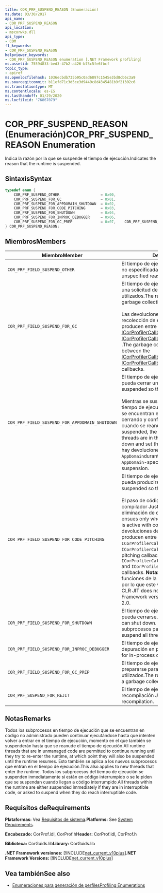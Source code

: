 ```yaml
---
title: COR_PRF_SUSPEND_REASON (Enumeración)
ms.date: 03/30/2017
api_name:
- COR_PRF_SUSPEND_REASON
api_location:
- mscorwks.dll
api_type:
- COM
f1_keywords:
- COR_PRF_SUSPEND_REASON
helpviewer_keywords:
- COR_PRF_SUSPEND_REASON enumeration [.NET Framework profiling]
ms.assetid: 75594833-bed3-47b2-a426-b75c5fe6fbcf
topic_type:
- apiref
ms.openlocfilehash: 1036ecbdb735b95c0ad6897c1545e3bd8cb6c3a9
ms.sourcegitcommit: b11efd71c3d5ce3d9449c8d4345481b9f21392c6
ms.translationtype: MT
ms.contentlocale: es-ES
ms.lasthandoff: 01/29/2020
ms.locfileid: "76867079"
---
```

# <a name="cor_prf_suspend_reason-enumeration"></a><span data-ttu-id="872d8-102">COR_PRF_SUSPEND_REASON (Enumeración)</span><span class="sxs-lookup"><span data-stu-id="872d8-102">COR_PRF_SUSPEND_REASON Enumeration</span></span>
<span data-ttu-id="872d8-103">Indica la razón por la que se suspende el tiempo de ejecución.</span><span class="sxs-lookup"><span data-stu-id="872d8-103">Indicates the reason that the runtime is suspended.</span></span>  
  
## <a name="syntax"></a><span data-ttu-id="872d8-104">Sintaxis</span><span class="sxs-lookup"><span data-stu-id="872d8-104">Syntax</span></span>  
  
```cpp  
typedef enum {  
    COR_PRF_SUSPEND_OTHER                   = 0x00,  
    COR_PRF_SUSPEND_FOR_GC                  = 0x01,  
    COR_PRF_SUSPEND_FOR_APPDOMAIN_SHUTDOWN  = 0x02,  
    COR_PRF_SUSPEND_FOR_CODE_PITCHING       = 0x03,  
    COR_PRF_SUSPEND_FOR_SHUTDOWN            = 0x04,  
    COR_PRF_SUSPEND_FOR_INPROC_DEBUGGER     = 0x06,  
    COR_PRF_SUSPEND_FOR_GC_PREP             = 0x07,    COR_PRF_SUSPEND_FOR_REJIT               = 8  
} COR_PRF_SUSPEND_REASON;  
```  
  
## <a name="members"></a><span data-ttu-id="872d8-105">Miembros</span><span class="sxs-lookup"><span data-stu-id="872d8-105">Members</span></span>  
  
|<span data-ttu-id="872d8-106">Miembro</span><span class="sxs-lookup"><span data-stu-id="872d8-106">Member</span></span>|<span data-ttu-id="872d8-107">Descripción</span><span class="sxs-lookup"><span data-stu-id="872d8-107">Description</span></span>|  
|------------|-----------------|  
|`COR_PRF_FIELD_SUSPEND_OTHER`|<span data-ttu-id="872d8-108">El tiempo de ejecución se suspende por una razón no especificada.</span><span class="sxs-lookup"><span data-stu-id="872d8-108">The runtime is suspended for an unspecified reason.</span></span>|  
|`COR_PRF_FIELD_SUSPEND_FOR_GC`|<span data-ttu-id="872d8-109">El tiempo de ejecución se suspende para atender una solicitud de recolección de elementos no utilizados.</span><span class="sxs-lookup"><span data-stu-id="872d8-109">The runtime is suspended to service a garbage collection request.</span></span><br /><br /> <span data-ttu-id="872d8-110">Las devoluciones de llamada relacionadas con la recolección de elementos no utilizados se producen entre las devoluciones de llamada [ICorProfilerCallback:: RuntimeSuspendFinished (](icorprofilercallback-runtimesuspendfinished-method.md) y [ICorProfilerCallback:: RuntimeResumeStarted (](icorprofilercallback-runtimeresumestarted-method.md) .</span><span class="sxs-lookup"><span data-stu-id="872d8-110">The garbage collection-related callbacks occur between the [ICorProfilerCallback::RuntimeSuspendFinished](icorprofilercallback-runtimesuspendfinished-method.md) and [ICorProfilerCallback::RuntimeResumeStarted](icorprofilercallback-runtimeresumestarted-method.md) callbacks.</span></span>|  
|`COR_PRF_FIELD_SUSPEND_FOR_APPDOMAIN_SHUTDOWN`|<span data-ttu-id="872d8-111">El tiempo de ejecución se suspende para que se pueda cerrar un `AppDomain`.</span><span class="sxs-lookup"><span data-stu-id="872d8-111">The runtime is suspended so that an `AppDomain` can be shut down.</span></span><br /><br /> <span data-ttu-id="872d8-112">Mientras se suspende el tiempo de ejecución, el tiempo de ejecución determinará qué subprocesos se encuentran en el `AppDomain` que se está cerrando y configurarlos para que se anulen cuando se reanuden.</span><span class="sxs-lookup"><span data-stu-id="872d8-112">While the runtime is suspended, the runtime will determine which threads are in the `AppDomain` that is being shut down and set them to abort when they resume.</span></span> <span data-ttu-id="872d8-113">No hay devoluciones de llamada específicas de `AppDomain`durante esta suspensión.</span><span class="sxs-lookup"><span data-stu-id="872d8-113">There are no `AppDomain`-specific callbacks during this suspension.</span></span>|  
|`COR_PRF_FIELD_SUSPEND_FOR_CODE_PITCHING`|<span data-ttu-id="872d8-114">El tiempo de ejecución se suspende para que pueda producirse el paso del código.</span><span class="sxs-lookup"><span data-stu-id="872d8-114">The runtime is suspended so that code pitching can occur.</span></span><br /><br /> <span data-ttu-id="872d8-115">El paso de código solo se retiene cuando el compilador Just-in-Time (JIT) está activo con la eliminación de código habilitada.</span><span class="sxs-lookup"><span data-stu-id="872d8-115">Code pitching ensues only when the just-in-time (JIT) compiler is active with code pitching enabled.</span></span> <span data-ttu-id="872d8-116">Las devoluciones de llamada de paso de código se producen entre las devoluciones de llamada `ICorProfilerCallback::RuntimeSuspendFinished` y `ICorProfilerCallback::RuntimeResumeStarted`.</span><span class="sxs-lookup"><span data-stu-id="872d8-116">Code pitching callbacks occur between the `ICorProfilerCallback::RuntimeSuspendFinished` and `ICorProfilerCallback::RuntimeResumeStarted` callbacks.</span></span> <span data-ttu-id="872d8-117">**Nota:**  CLR JIT no realiza el paso de las funciones de la versión 2,0 de .NET Framework, por lo que este valor no se utiliza en 2,0.</span><span class="sxs-lookup"><span data-stu-id="872d8-117">**Note:**  The CLR JIT does not pitch functions in the .NET Framework version 2.0, so this value is not used in 2.0.</span></span>|  
|`COR_PRF_FIELD_SUSPEND_FOR_SHUTDOWN`|<span data-ttu-id="872d8-118">El tiempo de ejecución se suspende para que pueda cerrarse.</span><span class="sxs-lookup"><span data-stu-id="872d8-118">The runtime is suspended so that it can shut down.</span></span> <span data-ttu-id="872d8-119">Debe suspender todos los subprocesos para completar la operación.</span><span class="sxs-lookup"><span data-stu-id="872d8-119">It must suspend all threads to complete the operation.</span></span>|  
|`COR_PRF_FIELD_SUSPEND_FOR_INPROC_DEBUGGER`|<span data-ttu-id="872d8-120">El tiempo de ejecución se suspende para la depuración en proceso.</span><span class="sxs-lookup"><span data-stu-id="872d8-120">The runtime is suspended for in-process debugging.</span></span>|  
|`COR_PRF_FIELD_SUSPEND_FOR_GC_PREP`|<span data-ttu-id="872d8-121">El tiempo de ejecución se suspende para prepararse para una recolección de elementos no utilizados.</span><span class="sxs-lookup"><span data-stu-id="872d8-121">The runtime is suspended to prepare for a garbage collection.</span></span>|  
|`COR_PRF_SUSPEND_FOR_REJIT`|<span data-ttu-id="872d8-122">El tiempo de ejecución se suspende para la recompilación JIT.</span><span class="sxs-lookup"><span data-stu-id="872d8-122">The runtime is suspended for JIT recompilation.</span></span>|  
  
## <a name="remarks"></a><span data-ttu-id="872d8-123">Notas</span><span class="sxs-lookup"><span data-stu-id="872d8-123">Remarks</span></span>  
 <span data-ttu-id="872d8-124">Todos los subprocesos en tiempo de ejecución que se encuentran en código no administrado pueden continuar ejecutándose hasta que intenten volver a entrar en el tiempo de ejecución, momento en el que también se suspenderán hasta que se reanude el tiempo de ejecución.</span><span class="sxs-lookup"><span data-stu-id="872d8-124">All runtime threads that are in unmanaged code are permitted to continue running until they try to re-enter the runtime, at which point they will also be suspended until the runtime resumes.</span></span> <span data-ttu-id="872d8-125">Esto también se aplica a los nuevos subprocesos que entran en el tiempo de ejecución.</span><span class="sxs-lookup"><span data-stu-id="872d8-125">This also applies to new threads that enter the runtime.</span></span> <span data-ttu-id="872d8-126">Todos los subprocesos del tiempo de ejecución se suspenden inmediatamente si están en código interrumpido o se le piden que se suspendan cuando llegan a código interrumpido.</span><span class="sxs-lookup"><span data-stu-id="872d8-126">All threads within the runtime are either suspended immediately if they are in interruptible code, or asked to suspend when they do reach interruptible code.</span></span>  
  
## <a name="requirements"></a><span data-ttu-id="872d8-127">Requisitos de</span><span class="sxs-lookup"><span data-stu-id="872d8-127">Requirements</span></span>  
 <span data-ttu-id="872d8-128">**Plataformas:** Vea [Requisitos de sistema](../../../../docs/framework/get-started/system-requirements.md).</span><span class="sxs-lookup"><span data-stu-id="872d8-128">**Platforms:** See [System Requirements](../../../../docs/framework/get-started/system-requirements.md).</span></span>  
  
 <span data-ttu-id="872d8-129">**Encabezado:** CorProf.idl, CorProf.h</span><span class="sxs-lookup"><span data-stu-id="872d8-129">**Header:** CorProf.idl, CorProf.h</span></span>  
  
 <span data-ttu-id="872d8-130">**Biblioteca:** CorGuids.lib</span><span class="sxs-lookup"><span data-stu-id="872d8-130">**Library:** CorGuids.lib</span></span>  
  
 <span data-ttu-id="872d8-131">**.NET Framework versiones:** [!INCLUDE[net_current_v10plus](../../../../includes/net-current-v10plus-md.md)]</span><span class="sxs-lookup"><span data-stu-id="872d8-131">**.NET Framework Versions:** [!INCLUDE[net_current_v10plus](../../../../includes/net-current-v10plus-md.md)]</span></span>  
  
## <a name="see-also"></a><span data-ttu-id="872d8-132">Vea también</span><span class="sxs-lookup"><span data-stu-id="872d8-132">See also</span></span>

- [<span data-ttu-id="872d8-133">Enumeraciones para generación de perfiles</span><span class="sxs-lookup"><span data-stu-id="872d8-133">Profiling Enumerations</span></span>](profiling-enumerations.md)

